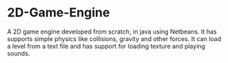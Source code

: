 # 2D-Game-Engine
A 2D game engine developed from scratch, in java using Netbeans. It has supports simple physics like collisions, gravity and other forces.
It can load a level from a text file and has support for loading texture and playing sounds.